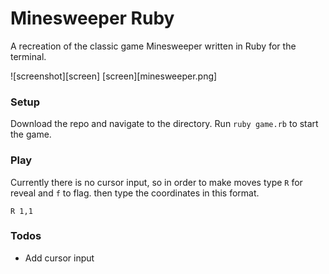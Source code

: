 # Minesweeper Ruby

A recreation of the classic game Minesweeper written in Ruby for the terminal.

![screenshot][screen]
[screen][minesweeper.png]

### Setup

Download the repo and navigate to the directory. Run `ruby game.rb` to start the game.

### Play

Currently there is no cursor input, so in order to make moves type `R` for reveal and `f` to flag. then type the coordinates in this format.

`R 1,1`

### Todos

- Add cursor input
